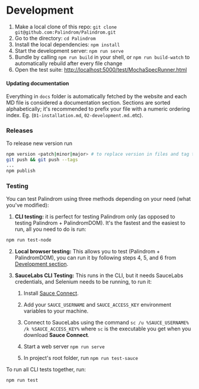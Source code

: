 # Development

1. Make a local clone of this repo: `git clone git@github.com:Palindrom/Palindrom.git`
2. Go to the directory: `cd Palindrom`
3. Install the local dependencies: `npm install`
4. Start the development server: `npm run serve`
5. Bundle by calling `npm run build` in your shell, or `npm run build-watch` to automatically rebuild after every file change
6. Open the test suite: [http://localhost:5000/test/MochaSpecRunner.html](http://localhost:5000/test/MochaSpecRunner.html)

#### Updating documentation

Everything in `docs` folder is automatically fetched by the website and each MD file is considered a documentation section. Sections are sorted alphabetically; it's recommended to prefix your file with a numeric ordering index. Eg. (`01-installation.md`, `02-development.md`..etc).

### Releases

To release new version run

```sh
npm version <patch|minor|major> # to replace version in files and tag the repo
git push && git push --tags
...
npm publish

```

### Testing

You can test Palindrom using three methods depending on your need (what you've modified):

1. **CLI testing:** it is perfect for testing Palindrom only (as opposed to testing Palindrom + PalindromDOM). It's the fastest and the easiest to run, all you need to do is run:

```sh
npm run test-node
```

2. **Local browser testing:** This allows you to test (Palindrom + PalindromDOM), you can run it by following steps 4, 5, and 6 from [Development section](#Development).

3. **SauceLabs CLI Testing:** This runs in the CLI, but it needs SauceLabs credentials, and Selenium needs to be running, to run it:

    1. Install [Sauce Connect](https://wiki.saucelabs.com/display/DOCS/Sauce+Connect+Proxy).

    2. Add your `SAUCE_USERNAME` and `SAUCE_ACCESS_KEY` environment variables to your machine.

    3. Connect to SauceLabs using the command
     `sc /u %SAUCE_USERNAME% /k %SAUCE_ACCESS_KEY%` where `sc` is the executable you get when you download **Sauce Connect**.

    4. Start a web server `npm run serve`

    5. In project's root folder, run `npm run test-sauce`


To run all CLI tests together, run:

```sh
npm run test
```
